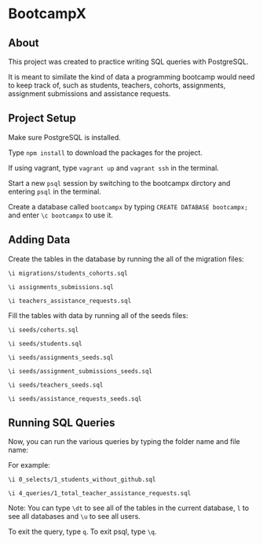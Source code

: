 # BootcampX


## About

This project was created to practice writing SQL queries with PostgreSQL.

It is meant to similate the kind of data a programming bootcamp would need to keep track of, such as students, teachers, cohorts, assignments, assignment submissions and assistance requests.


## Project Setup

Make sure PostgreSQL is installed.

Type `npm install` to download the packages for the project.

If using vagrant, type `vagrant up` and `vagrant ssh` in the terminal.

Start a new `psql` session by switching to the bootcampx dirctory and entering `psql` in the terminal.

Create a database called `bootcampx` by typing `CREATE DATABASE bootcampx;` and enter `\c bootcampx` to use it.

## Adding Data

Create the tables in the database by running the all of the migration files:

`\i migrations/students_cohorts.sql`

`\i assignments_submissions.sql`

`\i teachers_assistance_requests.sql`

Fill the tables with data by running all of the seeds files:

`\i seeds/cohorts.sql`

`\i seeds/students.sql`

`\i seeds/assignments_seeds.sql`

`\i seeds/assignment_submissions_seeds.sql`

`\i seeds/teachers_seeds.sql`

`\i seeds/assistance_requests_seeds.sql`

## Running SQL Queries

Now, you can run the various queries by typing the folder name and file name:

For example: 

`\i 0_selects/1_students_without_github.sql`

`\i 4_queries/1_total_teacher_assistance_requests.sql`

Note: You can type `\dt` to see all of the tables in the current database, `l` to see all databases and `\u` to see all users.

To exit the query, type `q`. To exit psql, type `\q`.

